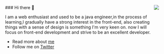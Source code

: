 <img align="right" src="https://github-readme-stats.vercel.app/api?username=LastWhisperzzz&show_icons=true&icon_color=CE1D2D&text_color=718096&bg_color=ffffff&hide_title=true" />
### Hi there 👋

I am a web enthusiast and used to be a java engineer,in the process of learning,I gradually have a strong interest in the front-end,
also creating things with a sense of design is something I'm very keen on.
now I will focus on front-end development and strive to be an excellent developer.

- Read more about [me](http://lastwhisper.net)
- Follow me on [Twitter](https://twitter.com/LastWhisperzzz)



